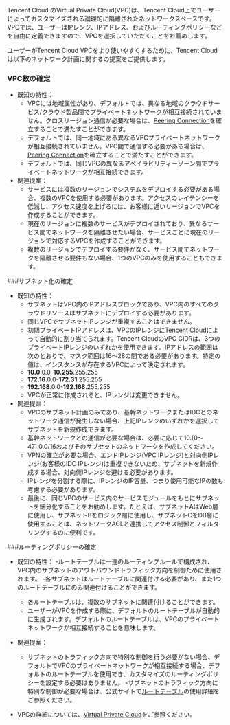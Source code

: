 Tencent Cloud のVirtual Private Cloud(VPC)は、Tencent Cloud上でユーザーによってカスタマイズされる論理的に隔離されたネットワークスペースです。VPCでは、ユーザーはIPレンジ、IPアドレス、およびルーティングポリシーなどを自由に定義できますので、VPCを選択していただくことをお薦めします。

ユーザーがTencent Cloud VPCをより使いやすくするために、Tencent Cloudは以下のネットワーク計画に関するの提案をご提供します。

### VPC数の確定

- 既知の特性：
	- VPCには地域属性があり、デフォルトでは、異なる地域のクラウドサービス/クラウド製品間でプライベートネットワークが相互接続されていません。クロスリージョン通信が必要な場合は、[Peering Connection](https://intl.cloud.tencent.com/document/product/215/5000)を確立することで満たすことができます。
	- デフォルトでは、同一地域にある異なるVPCプライベートネットワークが相互接続されていません。VPC間で通信する必要がある場合は、[Peering Connection](https://intl.cloud.tencent.com/document/product/215/5000)を確立することで満たすことができます。
	- デフォルトでは、同じVPCの異なるアベイラビリティーゾーン間でプライベートネットワークが相互接続できます。
- 関連提案：
	- サービスには複数のリージョンでシステムをデプロイする必要がある場合、複数のVPCを使用する必要があります。アクセスのレイテンシーを低減し、アクセス速度を上げるには、お客様に近いリージョンでVPCを作成することができます。
	- 現在のリージョンに複数のサービスがデプロイされており、異なるサービス間でネットワークを隔離させたい場合、サービスごとに現在のリージョンで対応するVPCを作成することができます。
	- 複数のリージョンでデプロイする要件がなく、サービス間でネットワークを隔離させる要件もない場合、1つのVPCのみを使用することもできます。

###サブネット化の確定
- 既知の特性：
	- サブネットはVPC内のIPアドレスブロックであり、VPC内のすべてのクラウドリソースはサブネットにデプロイする必要があります。
	- 同じVPCでサブネットIPレンジが重複することはできません。
	- 初期プライベートIPアドレスは、VPCのIPレンジにTencent Cloudによって自動的に割り当てられます。Tencent CloudのVPC CIDRは、3つのプライベートIPレンジのいずれかを使用できます。IPアドレスの範囲は次のとおりで、マスク範囲は16〜28の間である必要があります。特定の値は、インスタンスが存在するVPCによって決定されます。
	 - **10.0**.0.0-**10.255**.255.255
	 - **172.16**.0.0-**172.31**.255.255
	 - **192.168**.0.0-**192.168**.255.255
	- VPCが正常に作成されると、IPレンジは変更できません。
- 関連提案：
	- VPCのサブネット計画のみであり、基幹ネットワークまたはIDCとのネットワーク通信が発生しない場合、上記IPレンジのいずれかを選択してサブネットを新規作成できます。
	- 基幹ネットワークとの通信が必要な場合は、必要に応じて10.[0～47].0.0/16およびそのサブセットのネットワークを作成してください。
	- VPNの確立が必要な場合、エンドIPレンジ(VPC IPレンジ)と対向側IPレンジ(お客様のIDC IPレンジ)は重複できないため、サブネットを新規作成する場合、対向側IPレンジを避ける必要があります。
	- IPレンジを分割する際に、IPレンジのIP容量、つまり使用可能なIPの数も考慮する必要があります。
	- 最後に、同じVPCのサービス内のサービスモジュールをもとにサブネットを細分化することをお勧めします。たとえば、サブネットAはWeb層に使用し、サブネットBをロジック層に使用し、サブネットCをDB層に使用することは、ネットワークACLと連携してアクセス制御とフィルタリングするのに便利です。

###ルーティングポリシーの確定

- 既知の特性：
	-ルートテーブルは一連のルーティングルールで構成され、VPC内のサブネットのアウトバウンドトラフィック方向を制御ために使用されます。
	-各サブネットはルートテーブルに関連付ける必要があり、また1つのルートテーブルにのみ関連付けることができます。
	- 各ルートテーブルは、複数のサブネットに関連付けることができます。
	- ユーザーがVPCを作成する際に、デフォルトのルートテーブルが自動的に生成されます。デフォルトのルートテーブルは、VPCのプライベートネットワークが相互接続することを意味します。
- 関連提案：
	- サブネットのトラフィック方向で特別な制御を行う必要がない場合、デフォルトでVPCのプライベートネットワークが相互接続する場合、デフォルトのルートテーブルを使用でき、カスタマイズのルーティングポリシーを設定する必要はありません。
	-サブネットのトラフィック方向に特別な制御が必要な場合は、公式サイトで[ルートテーブル](https://intl.cloud.tencent.com/document/product/215/4954)の使用詳細をご参照ください。


- VPCの詳細については、[Virtual Private Cloud](https://intl.cloud.tencent.com/document/product/215)をご参照ください。



